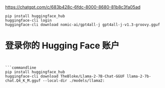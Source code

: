 https://chatgpt.com/c/683b428c-6fdc-8000-8680-81b8c3fa05ad

```commandline
pip install huggingface_hub
huggingface-cli login
huggingface-cli download nomic-ai/gpt4all-j gpt4all-j-v1.3-groovy.gguf
```

# 登录你的 Hugging Face 账户

```


```commandline
pip install huggingface_hub
huggingface-cli download TheBloke/Llama-2-7B-Chat-GGUF llama-2-7b-chat.Q4_K_M.gguf --local-dir ./models/llama2:
```
